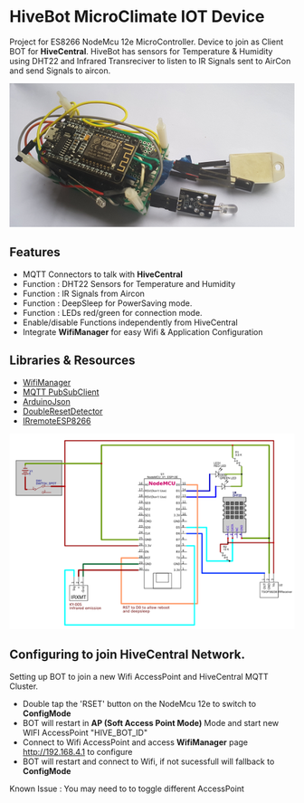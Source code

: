 

# HiveBot MicroClimate IOT Device
Project for ES8266 NodeMcu 12e MicroController. Device to join as Client BOT for **HiveCentral**. 
HiveBot has sensors for Temperature & Humidity using DHT22 and Infrared Transreciver to listen to IR 
Signals sent to AirCon and send Signals to aircon. 

![Circuit EasyEDA](images/small_device_pic.png)

## Features
  - MQTT Connectors to talk with **HiveCentral**
  - Function : DHT22 Sensors for Temperature and Humidity 
  - Function : IR Signals from Aircon
  - Function : DeepSleep for PowerSaving mode.
  - Function : LEDs red/green for connection mode.
  - Enable/disable Functions independently from HiveCentral
  - Integrate **WifiManager** for easy Wifi & Application Configuration 

## Libraries & Resources
 - [WifiManager](https://github.com/tzapu/WiFiManager)
 - [MQTT PubSubClient](https://pubsubclient.knolleary.net/)
 - [ArduinoJson](https://arduinojson.org/?utm_source=meta&utm_medium=library.properties)
 - [DoubleResetDetector](https://github.com/datacute/DoubleResetDetector)
 - [IRremoteESP8266](https://github.com/markszabo/IRremoteESP8266/wiki#ir-receiving)


![Circuit EasyEDA](images/easyeda_circuit_diagram.png)

## Configuring to join HiveCentral Network.
Setting up BOT to join a new Wifi AccessPoint and HiveCentral MQTT Cluster.
 - Double tap the 'RSET' button on the NodeMcu 12e to switch to **ConfigMode**  
 - BOT will restart in **AP (Soft Access Point Mode)** Mode and start new WIFI AccessPoint "HIVE_BOT_ID" 
 - Connect to Wifi AccessPoint and access **WifiManager** page http://192.168.4.1 to configure
 - BOT will restart and connect to Wifi, if not sucessfull will fallback to **ConfigMode** 

Known Issue : You may need to to toggle different AccessPoint 

